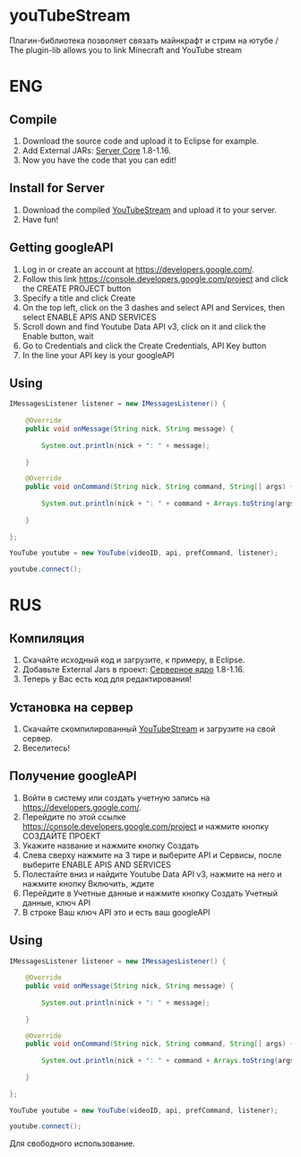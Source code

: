 # youTubeStream
Плагин-библиотека позволяет связать майнкрафт и стрим на ютубе / The plugin-lib allows you to link Minecraft and YouTube stream

# ENG
## Compile
1. Download the source code and upload it to Eclipse for example.
2. Add External JARs: [Server Core](https://getbukkit.org/download/craftbukkit) 1.8-1.16.
3. Now you have the code that you can edit!

## Install for Server
1. Download the compiled [YouTubeStream](https://github.com/Dseym/streamInfoYouTube/releases/download/youtubeStream/youtubeStream.jar) and upload it to your server.
2. Have fun!

## Getting googleAPI
1. Log in or create an account at https://developers.google.com/.
2. Follow this link https://console.developers.google.com/project and click the CREATE PROJECT button
3. Specify a title and click Create
4. On the top left, click on the 3 dashes and select API and Services, then select ENABLE APIS AND SERVICES
5. Scroll down and find Youtube Data API v3, click on it and click the Enable button, wait
6. Go to Credentials and click the Create Credentials, API Key button
7. In the line your API key is your googleAPI

## Using
```java
IMessagesListener listener = new IMessagesListener() {
			
	@Override
	public void onMessage(String nick, String message) {
		
		System.out.println(nick + ": " + message);
		
	}

	@Override
	public void onCommand(String nick, String command, String[] args) {
		
		System.out.println(nick + ": " + command + Arrays.toString(args));
		
	}
	
};

YouTube youtube = new YouTube(videoID, api, prefCommand, listener);

youtube.connect();
```

# RUS
## Компиляция
1. Скачайте исходный код и загрузите, к примеру, в Eclipse.
2. Добавьте External Jars в проект: [Серверное ядро](https://getbukkit.org/download/craftbukkit) 1.8-1.16.
3. Теперь у Вас есть код для редактирования!

## Установка на сервер
1. Скачайте скомпилированный [YouTubeStream](https://github.com/Dseym/streamInfoYouTube/releases/download/youtubeStream/youtubeStream.jar) и загрузите на свой сервер.
2. Веселитесь!

## Получение googleAPI
1. Войти в систему или создать учетную запись на https://developers.google.com/.
2. Перейдите по этой ссылке https://console.developers.google.com/project и нажмите кнопку СОЗДАЙТЕ ПРОЕКТ
3. Укажите название и нажмите кнопку Создать
4. Слева сверху нажмите на 3 тире и выберите API и Сервисы, после выберите ENABLE APIS AND SERVICES
5. Полестайте вниз и найдите Youtube Data API v3, нажмите на него и нажмите кнопку Включить, ждите
6. Перейдите в Учетные данные и нажмите кнопку Создать Учетный данные, ключ API
7. В строке Ваш ключ API это и есть ваш googleAPI

## Using
```java
IMessagesListener listener = new IMessagesListener() {
			
	@Override
	public void onMessage(String nick, String message) {
		
		System.out.println(nick + ": " + message);
		
	}

	@Override
	public void onCommand(String nick, String command, String[] args) {
		
		System.out.println(nick + ": " + command + Arrays.toString(args));
		
	}
	
};

YouTube youtube = new YouTube(videoID, api, prefCommand, listener);

youtube.connect();
```

Для свободного использование.
